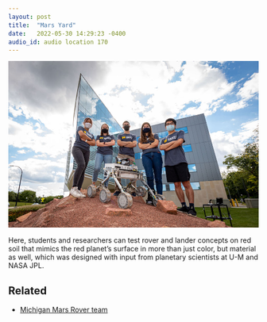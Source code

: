 ```yaml
---
layout: post
title:  "Mars Yard"
date:   2022-05-30 14:29:23 -0400
audio_id: audio location 170
---
```


<div class="audio-player">
   <!-- this is where the player will be injected -->
</div>

![The MRover student team and their rover pose on top of the Mars Yard](/assets/images/170-mars-yard.jpg)

Here, students and researchers can test rover and lander concepts on red soil that mimics the red planet’s surface in more than just color, but material as well, which was designed with input from planetary scientists at U-M and NASA JPL.

## Related
* [Michigan Mars Rover team](https://mrover.org)





<script type="text/javascript">

 const player = new Shikwasa({
   container: () => document.querySelector('.audio-player'),
   audio: {
     title: 'Mars Yard',
     artist: 'Location 170',
     cover: '/assets/images/170-mars-yard.jpg',
     src: '/assets/audio/140-robot-garden.mp3',
   },
   // fixed: {
   //   type: 'static',
   // }
 })

 </script>
